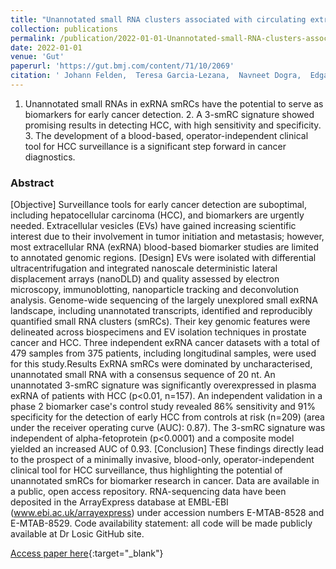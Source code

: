 ```yaml
---
title: "Unannotated small RNA clusters associated with circulating extracellular vesicles detect early stage liver cancer"
collection: publications
permalink: /publication/2022-01-01-Unannotated-small-RNA-clusters-associated-with-circulating-extracellular-vesicles-detect-early-stage-liver-cancer
date: 2022-01-01
venue: 'Gut'
paperurl: 'https://gut.bmj.com/content/71/10/2069'
citation: ' Johann Felden,  Teresa Garcia-Lezana,  Navneet Dogra,  Edgar Gonzalez-Kozlova,  Mehmet Ahsen,  Amanda Craig,  Stacey Gifford,  Benjamin Wunsch,  Joshua Smith,  Sungcheol Kim,  Jennifer Diaz,  Xintong Chen,  Ismail Labgaa,  Philipp Haber,  Reena Olsen,  Dan Han,  Paula Restrepo,  Delia D{\textquoteright}Avola,  Gabriela Hernandez-Meza,  Kimaada Allette,  Robert Sebra,  Behnam Saberi,  Parissa Tabrizian,  Amon Asgharpour,  Douglas Dieterich,  Josep Llovet,  Carlos Cordon-Cardo,  Ash Tewari,  Myron Schwartz,  Gustavo Stolovitzky,  Bojan Losic,  Augusto Villanueva, &quot;Unannotated small RNA clusters associated with circulating extracellular vesicles detect early stage liver cancer.&quot; Gut, 2022.'
---
```

1. Unannotated small RNAs in exRNA smRCs have the potential to serve as biomarkers for early cancer detection. 2. A 3-smRC signature showed promising results in detecting HCC, with high sensitivity and specificity. 3. The development of a blood-based, operator-independent clinical tool for HCC surveillance is a significant step forward in cancer diagnostics.

### Abstract

[Objective] Surveillance tools for early cancer detection are suboptimal, including hepatocellular carcinoma (HCC), and biomarkers are urgently needed. Extracellular vesicles (EVs) have gained increasing scientific interest due to their involvement in tumor initiation and metastasis; however, most extracellular RNA (exRNA) blood-based biomarker studies are limited to annotated genomic regions. [Design] EVs were isolated with differential ultracentrifugation and integrated nanoscale deterministic lateral displacement arrays (nanoDLD) and quality assessed by electron microscopy, immunoblotting, nanoparticle tracking and deconvolution analysis. Genome-wide sequencing of the largely unexplored small exRNA landscape, including unannotated transcripts, identified and reproducibly quantified small RNA clusters (smRCs). Their key genomic features were delineated across biospecimens and EV isolation techniques in prostate cancer and HCC. Three independent exRNA cancer datasets with a total of 479 samples from 375 patients, including longitudinal samples, were used for this study.Results ExRNA smRCs were dominated by uncharacterised, unannotated small RNA with a consensus sequence of 20 nt. An unannotated 3-smRC signature was significantly overexpressed in plasma exRNA of patients with HCC (p<0.01, n=157). An independent validation in a phase 2 biomarker case&apos;s control study revealed 86% sensitivity and 91% specificity for the detection of early HCC from controls at risk (n=209) (area under the receiver operating curve (AUC): 0.87). The 3-smRC signature was independent of alpha-fetoprotein (p<0.0001) and a composite model yielded an increased AUC of 0.93. [Conclusion] These findings directly lead to the prospect of a minimally invasive, blood-only, operator-independent clinical tool for HCC surveillance, thus highlighting the potential of unannotated smRCs for biomarker research in cancer. Data are available in a public, open access repository. RNA-sequencing data have been deposited in the ArrayExpress database at EMBL-EBI (www.ebi.ac.uk/arrayexpress) under accession numbers E-MTAB-8528 and E-MTAB-8529. Code availability statement: all code will be made publicly available at Dr Losic GitHub site.

[Access paper here](https://gut.bmj.com/content/71/10/2069){:target="_blank"}
